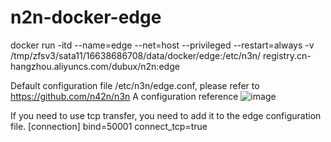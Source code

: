 # n2n-docker-edge
docker run -itd --name=edge --net=host --privileged  --restart=always -v /tmp/zfsv3/sata11/16638686708/data/docker/edge:/etc/n3n/ registry.cn-hangzhou.aliyuncs.com/dubux/n2n:edge


Default configuration file /etc/n3n/edge.conf, please refer to https://github.com/n42n/n3n
A configuration reference
![image](https://github.com/user-attachments/assets/eb69440d-1702-42af-869c-bae18381cbac)

If you need to use tcp transfer, you need to add it to the edge configuration file.
[connection]
bind=50001
connect_tcp=true
